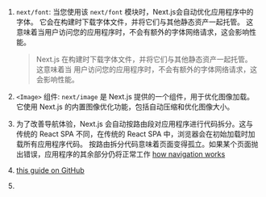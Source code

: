 1. `next/font`: 当您使用该 `next/font` 模块时，Next.js会自动优化应用程序中的字体。
   它会在构建时下载字体文件，并将它们与其他静态资产一起托管。
   这意味着当用户访问您的应用程序时，不会有额外的字体网络请求，这会影响性能。

   > Next.js 在构建时下载字体文件，并将它们与其他静态资产一起托管。这意味着当
   > 用户访问您的应用程序时，不会有额外的字体网络请求，这会影响性能。

2. `<Image>` 组件: `next/image` 是 Next.js 提供的一个组件，用于优化图像加载。
   它使用 Next.js 的内置图像优化功能，包括自动压缩和优化图像大小。
3. 为了改善导航体验，Next.js 会自动按路由段对应用程序进行代码拆分。这与传统的 React
   SPA 不同，在传统的 React SPA 中，浏览器会在初始加载时加载所有应用程序代码。
   按路由拆分代码意味着页面变得孤立。如果某个页面抛出错误，应用程序的其余部分仍将正常工作
   [ how navigation works](https://nextjs.org/docs/app/building-your-application/routing/linking-and-navigating#how-routing-and-navigation-works)
4. [this guide on GitHub](https://docs.github.com/en/repositories/creating-and-managing-repositories/quickstart-for-repositories)
5. 

